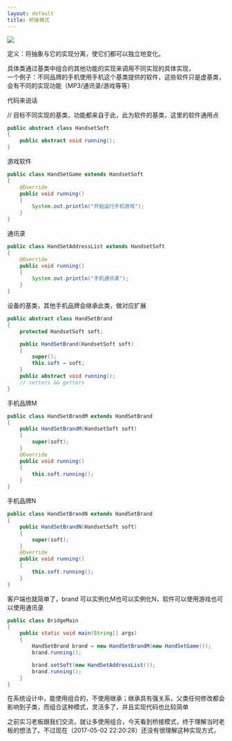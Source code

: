 ```yaml
---
layout: default
title: 桥接模式
---
```


![](http://oou15cuq6.bkt.clouddn.com/image/pattern/%E6%A1%A5%E6%8E%A5%E6%A8%A1%E5%BC%8F.png)

定义：将抽象与它的实现分离，使它们都可以独立地变化。

具体类通过基类中组合的其他功能的实现来调用不同实现的具体实现，  
一个例子：不同品牌的手机使用手机这个基类提供的软件，这些软件只是虚基类，会有不同的实现功能（MP3/通讯录/游戏等等）

代码来说话


// 目标不同实现的基类，功能都来自于此，此为软件的基类，这里的软件通用点
```java
public abstract class HandsetSoft
{
	public abstract void running();
}
```


游戏软件
```java
public class HandSetGame extends HandsetSoft
{
	@Override
	public void running()
	{
		System.out.println("开始运行手机游戏");
	}
}
```


通讯录
```java
public class HandSetAddressList extends HandsetSoft
{
	@Override
	public void running()
	{
		System.out.println("手机通讯录");
	}
}
```


设备的基类，其他手机品牌会继承此类，做对应扩展
```java
public abstract class HandSetBrand
{
	protected HandsetSoft soft;

	public HandSetBrand(HandsetSoft soft)
	{
		super();
		this.soft = soft;
	}
	public abstract void running();
	// setters && getters
}
```


手机品牌M
```java
public class HandSetBrandM extends HandSetBrand
{
	public HandSetBrandM(HandsetSoft soft)
	{
		super(soft);
	}
	@Override
	public void running()
	{
		this.soft.running();
	}
}
```



手机品牌N
```java
public class HandSetBrandN extends HandSetBrand
{
	public HandSetBrandN(HandsetSoft soft)
	{
		super(soft);
	}
	@Override
	public void running()
	{
		this.soft.running();
	}
}
```


客户端也就简单了，brand 可以实例化M也可以实例化N，软件可以使用游戏也可以使用通讯录
```java
public class BridgeMain
{
	public static void main(String[] args)
	{
		HandSetBrand brand = new HandSetBrandM(new HandSetGame());
		brand.running();

		brand.setSoft(new HandSetAddressList());
		brand.running();
	}
}
```


在系统设计中，能使用组合的，不使用继承；继承具有强关系，父类任何修改都会影响到子类，而组合这种模式，灵活多了，并且实现代码也比较简单

之前实习老板跟我们交流，就让多使用组合，今天看到桥接模式，终于理解当时老板的想法了。不过现在（2017-05-02 22:20:28）还没有很理解这种实现方式，

